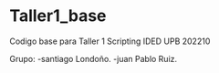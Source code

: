 # Taller1_base
 Codigo base para Taller 1 Scripting IDED UPB 202210
 
 Grupo:
 -santiago Londoño.
 -juan Pablo Ruiz.
